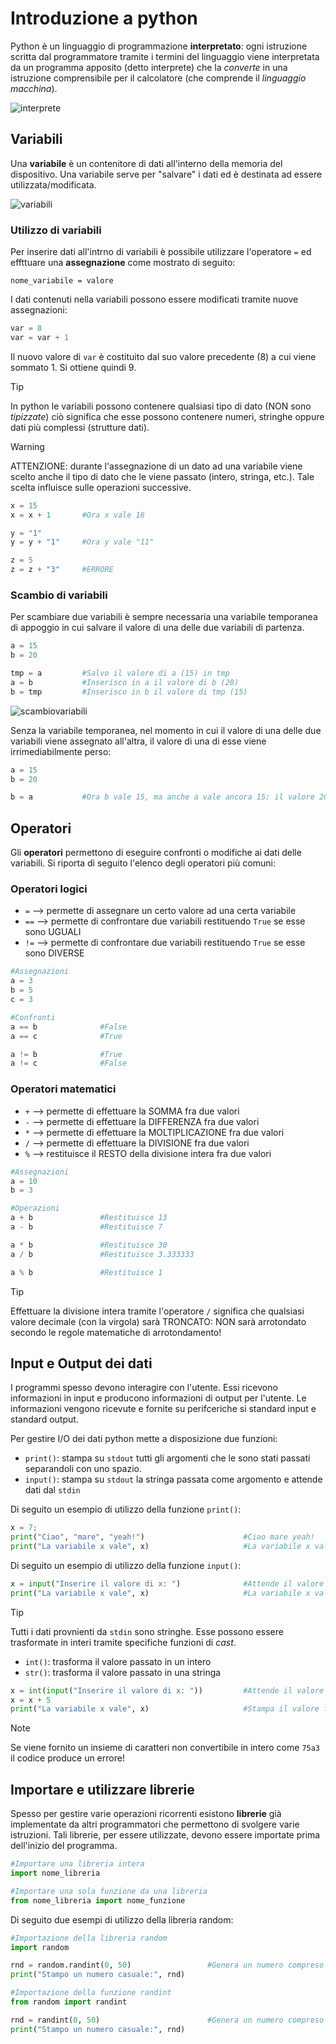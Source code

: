 # Introduzione a python

Python è un linguaggio di programmazione **interpretato**: ogni istruzione scritta dal programmatore tramite i termini del linguaggio viene interpretata da un programma apposito (detto interprete) che la *converte* in una istruzione comprensibile per il calcolatore (che comprende il *linguaggio macchina*).

![interprete](./images/interprete.jpg)

## Variabili

Una **variabile** è un contenitore di dati all'interno della memoria del dispositivo. Una variabile serve per "salvare" i dati ed è destinata ad essere utilizzata/modificata.

![variabili](./images/variabili.jpg)

### Utilizzo di variabili

Per inserire dati all'intrno di variabili è possibile utilizzare l'operatore `=` ed effttuare una **assegnazione** come mostrato di seguito:

```
nome_variabile = valore
```

I dati contenuti nella variabili possono essere modificati tramite nuove assegnazioni:

```python
var = 8
var = var + 1
```

Il nuovo valore di `var` è costituito dal suo valore precedente (8) a cui viene sommato 1. Si ottiene quindi 9.

>[!TIP]
>In python le variabili possono contenere qualsiasi tipo di dato (NON sono *tipizzate*) ciò significa che esse possono contenere numeri, stringhe oppure dati più complessi (strutture dati).

>[!WARNING]
>ATTENZIONE: durante l'assegnazione di un dato ad una variabile viene scelto anche il tipo di dato che le viene passato (intero, stringa, etc.). Tale scelta influisce sulle operazioni successive.

```python
x = 15
x = x + 1		#Ora x vale 16

y = "1"
y = y + "1"		#Ora y vale "11"

z = 5
z = z + "3"		#ERRORE
```

### Scambio di variabili

Per scambiare due variabili è sempre necessaria una variabile temporanea di appoggio in cui salvare il valore di una delle due variabili di partenza.

```python
a = 15
b = 20

tmp = a 		#Salvo il valore di a (15) in tmp
a = b 			#Inserisco in a il valore di b (20)
b = tmp 		#Inserisco in b il valore di tmp (15)
```

![scambiovariabili](./images/scambiovar.jpg)

Senza la variabile temporanea, nel momento in cui il valore di una delle due variabili viene assegnato all'altra, il valore di una di esse viene irrimediabilmente perso:

```python
a = 15
b = 20

b = a 			#Ora b vale 15, ma anche a vale ancora 15: il valore 20 è andato perduto per sempre!
```

## Operatori

Gli **operatori** permettono di eseguire confronti o modifiche ai dati delle variabili. Si riporta di seguito l'elenco degli operatori più comuni:

### Operatori logici

* `=` --> permette di assegnare un certo valore ad una certa variabile
* `==` --> permette di confrontare due variabili restituendo `True` se esse sono UGUALI
* `!=` --> permette di confrontare due variabili restituendo `True` se esse sono DIVERSE

```python
#Assegnazioni
a = 3
b = 5
c = 3

#Confronti
a == b 				#False
a == c 				#True

a != b 				#True
a != c 				#False
```

### Operatori matematici

* `+` --> permette di effettuare la SOMMA fra due valori
* `-` --> permette di effettuare la DIFFERENZA fra due valori
* `*` --> permette di effettuare la MOLTIPLICAZIONE fra due valori
* `/` --> permette di effettuare la DIVISIONE fra due valori
* `%` --> restituisce il RESTO della divisione intera fra due valori

```python
#Assegnazioni
a = 10
b = 3

#Operazioni
a + b 				#Restituisce 13
a - b				#Restituisce 7

a * b 				#Restituisce 30
a / b				#Restituisce 3.333333

a % b 				#Restituisce 1
```

>[!TIP]
>Effettuare la divisione intera tramite l'operatore `/` significa che qualsiasi valore decimale (con la virgola) sarà TRONCATO: NON  sarà arrotondato secondo le regole matematiche di arrotondamento!

## Input e Output dei dati

I programmi spesso devono interagire con l'utente. Essi ricevono informazioni in input e producono informazioni di output per l'utente. Le informazioni vengono ricevute e fornite su perifceriche si standard input e standard output.

Per gestire I/O dei dati python mette a disposizione due funzioni:

* `print()`: stampa su `stdout` tutti gli argomenti che le sono stati passati separandoli con uno spazio.
* `input()`: stampa su `stdout` la stringa passata come argomento e attende dati dal `stdin`

Di seguito un esempio di utilizzo della funzione `print()`:

```python
x = 7;
print("Ciao", "mare", "yeah!")						#Ciao mare yeah!
print("La variabile x vale", x)						#La variabile x vale 7
```

Di seguito un esempio di utilizzo della funzione `input()`:

```python
x = input("Inserire il valore di x: ")				#Attende il valore fornito dall'utente e lo inserisce in x
print("La variabile x vale", x)						#La variabile x vale 7
```

>[!TIP]
>Tutti i dati provnienti da `stdin` sono stringhe. Esse possono essere trasformate in interi tramite specifiche funzioni di *cast*.
>
>* `int()`: trasforma il valore passato in un intero
>* `str()`: trasforma il valore passato in una stringa

```python
x = int(input("Inserire il valore di x: "))			#Attende il valore fornito dall'utente e lo trasforma in intero
x = x + 5
print("La variabile x vale", x)						#Stampa il valore fornito dall'utente aumentato di 5
```

>[!NOTE]
>Se viene fornito un insieme di caratteri non convertibile in intero come `75a3` il codice produce un errore!

## Importare e utilizzare librerie

Spesso per gestire varie operazioni ricorrenti esistono **librerie** già implementate da altri programmatori che permettono di svolgere varie istruzioni. Tali librerie, per essere utilizzate, devono essere importate prima dell'inizio del programma.

```python
#Importare una libreria intera
import nome_libreria

#Importare una sola funzione da una libreria
from nome_libreria import nome_funzione
```

Di seguito due esempi di utilizzo della libreria random:

```python
#Importazione della libreria random
import random

rnd = random.randint(0, 50)					#Genera un numero compreso fra 0 e 49
print("Stampo un numero casuale:", rnd)
```

```python
#Importazione della funzione randint 
from random import randint

rnd = randint(0, 50)						#Genera un numero compreso fra 0 e 49
print("Stampo un numero casuale:", rnd)
```